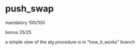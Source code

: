 # push_swap

mandatory 100/100

bonus 25/25


a simple view of the alg procedure is in "how_it_works" branch
